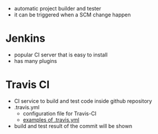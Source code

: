 * automatic project builder and tester
* it can be triggered when a SCM change happen

# Jenkins
* popular CI server that is easy to install
* has many plugins

# Travis CI
* CI service to build and test code inside github repository
* .travis.yml
  * configuration file for Travis-CI
  * [examples of .travis.yml](http://shyouhei.tumblr.com/post/29891295430/travis-yml)
* build and test result of the commit will be shown